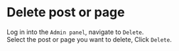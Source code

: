 # Delete post or page
Log in into the `Admin panel`, navigate to `Delete`.      
Select the post or page you want to delete, Click `Delete`.
